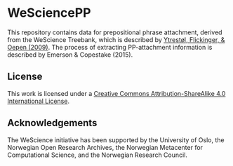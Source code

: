 # WeSciencePP
This repository contains data for prepositional phrase attachment, derived from the WeScience Treebank, which is described by [Ytrestøl, Flickinger, & Oepen (2009)](http://www.delph-in.net/wescience/tlt09.pdf).  The process of extracting PP-attachment information is described by Emerson & Copestake (2015).

## License
This work is licensed under a [Creative Commons Attribution-ShareAlike 4.0 International License](http://creativecommons.org/licenses/by-sa/4.0/legalcode).

## Acknowledgements
The WeScience initiative has been supported by the University of Oslo, the Norwegian Open Research Archives, the Norwegian Metacenter for Computational Science, and the Norwegian Research Council.
